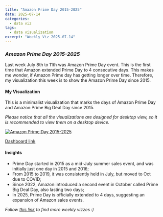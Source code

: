 ```yaml
---
title: "Amazon Prime Day 2015-2025"
date: 2025-07-14
categories:
  - data viz
tags:
  - data visualization
excerpt: "Weekly Viz 2025-07-14"
---
```


### *Amazon Prime Day 2015-2025*

Last week July 8th to 11th was Amazon Prime Day event. This is the first time that Amazon extended Prime Day to 4 consecutive days. This makes me wonder, if Amazon Prime day has getting longer over time. Therefore, my visualization this week is to show the Amazon Prime Day since 2015.  

#### My Visualization

This is a minimalist visualization that marks the days of Amazon Prime Day and Amazon Prime Big Deal Day since 2015.   

*Please notice that all the visualizations are designed for desktop view, so it is recommended to view them on a desktop device.*  

<div class='tableauPlaceholder' id='viz1752556476877' style='position: relative'>
  <noscript><a href='#'>
    <img alt='Amazon Prime Day 2015-2025 ' src='https:&#47;&#47;public.tableau.com&#47;static&#47;images&#47;20&#47;20250714AmazonPrimeDay2015-2025&#47;AmazonPrimeDay2015-2025&#47;1_rss.png' style='border: none' />
  </a></noscript>
  <object class='tableauViz'  style='display:none;'>
    <param name='host_url' value='https%3A%2F%2Fpublic.tableau.com%2F' />
    <param name='embed_code_version' value='3' /> 
    <param name='site_root' value='' />
    <param name='name' value='20250714AmazonPrimeDay2015-2025&#47;AmazonPrimeDay2015-2025' />
    <param name='tabs' value='no' />
    <param name='toolbar' value='yes' />
    <param name='static_image' value='https:&#47;&#47;public.tableau.com&#47;static&#47;images&#47;20&#47;20250714AmazonPrimeDay2015-2025&#47;AmazonPrimeDay2015-2025&#47;1.png' /> 
    <param name='animate_transition' value='yes' />
    <param name='display_static_image' value='yes' />
    <param name='display_spinner' value='yes' />
    <param name='display_overlay' value='yes' />
    <param name='display_count' value='yes' />
    <param name='language' value='en-US' />
  </object></div>  
  <script type='text/javascript'>               
    var divElement = document.getElementById('viz1752556476877');    
    var vizElement = divElement.getElementsByTagName('object')[0];          
    if ( divElement.offsetWidth > 800 ) { vizElement.style.width='700px';vizElement.style.height='627px';} else if ( divElement.offsetWidth > 500 ) { vizElement.style.width='700px';vizElement.style.height='627px';} else { vizElement.style.width='100%';vizElement.style.height='727px';}          
    var scriptElement = document.createElement('script');        
    scriptElement.src = 'https://public.tableau.com/javascripts/api/viz_v1.js';   
    vizElement.parentNode.insertBefore(scriptElement, vizElement);         
  </script>

[Dashboard link](https://public.tableau.com/views/20250714AmazonPrimeDay2015-2025/AmazonPrimeDay2015-2025?:language=en-US&:sid=&:redirect=auth&:display_count=n&:origin=viz_share_link)

#### Insights
* Prime Day started in 2015 as a mid-July summer sales event, and was initially just one day in 2015 and 2016;
* From 2015 to 2019, it was consistently held in July, but moved to Oct due to COVID;
* Since 2022, Amazon introduced a second event in October called Prime Big Deal Day, also lasting two days;
* In 2025, Prime Day is officially extended to 4 days, suggesting an expansion of Amazon sales events. 

*Follow [this link](https://yudong-94.github.io/personal-website/project/WeeklyViz2025/) to find more weekly vizzes :)*
